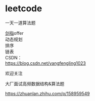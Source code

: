 # leetcode
一天一道算法题

[剑指](https://github.com/yflfly/leetcode/tree/master/%E5%89%91%E6%8C%87offer)offer <br>
动态规划 <br>
排序 <br>
链表 <br>
CSDN：<br>
https://blog.csdn.net/yangfengling1023

欢迎关注

大厂面试高频数据结构&算法题

https://zhuanlan.zhihu.com/p/158959549